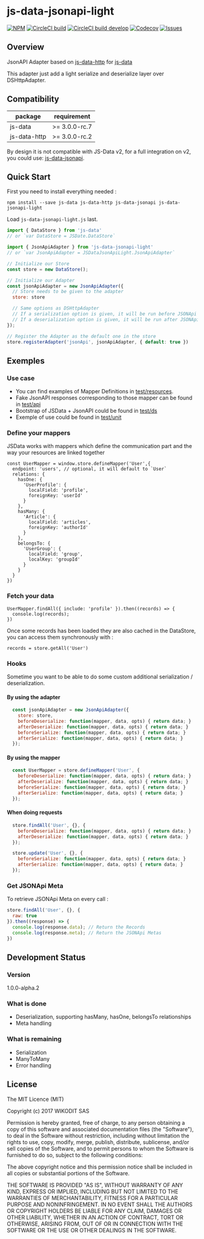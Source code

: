 # js-data-jsonapi-light

[![NPM][npmB]][npmL] [![CircleCI build][circleciMB]][circleciML] [![CircleCI build develop][circleciB]][circleciL] [![Codecov][codecovB]][codecovL] [![Issues][issuesB]][issuesL]

[npmB]: https://img.shields.io/npm/v/js-data-jsonapi-light.svg?style=flat
[npmL]: https://www.npmjs.org/package/js-data-jsonapi-light
[issuesB]: https://img.shields.io/github/issues/Wikodit/js-data-jsonapi-light.svg
[issuesL]: https://github.com/Wikodit/js-data-jsonapi-light/issues
[circleciB]: https://img.shields.io/circleci/project/Wikodit/js-data-jsonapi-light/develop.svg?style=flat&label=develop
[circleciL]: https://circleci.com/gh/Wikodit/js-data-jsonapi-light/tree/develop
[circleciMB]: https://img.shields.io/circleci/project/Wikodit/js-data-jsonapi-light/master.svg?style=flat&label=master
[circleciML]: https://circleci.com/gh/Wikodit/js-data-jsonapi-light/tree/master
[codecovB]: https://img.shields.io/codecov/c/github/Wikodit/js-data-jsonapi-light/develop.svg?style=flat&label=coverage
[codecovL]: https://codecov.io/gh/Wikodit/js-data-jsonapi-light

## Overview

JsonAPI Adapter based on [js-data-http](https://github.com/js-data/js-data-http) for [js-data](http://www.js-data.io)

This adapter just add a light serialize and deserialize layer over DSHttpAdapter.

## Compatibility

| package      | requirement   |
| ------------ | ------------- |
| js-data      | >= 3.0.0-rc.7 |
| js-data-http | >= 3.0.0-rc.2 |

By design it is not compatible with JS-Data v2, for a full integration on v2, you could use: [js-data-jsonapi](https://github.com/BlairAllegroTech/js-data-jsonapi).

## Quick Start

First you need to install everything needed :

`npm install --save js-data js-data-http js-data-jsonapi js-data-jsonapi-light`

Load `js-data-jsonapi-light.js` last.

```js
import { DataStore } from 'js-data'
// or `var DataStore = JSDate.DataStore`

import { JsonApiAdapter } from 'js-data-jsonapi-light'
// or `var JsonApiAdapter = JSDataJsonApiLight.JsonApiAdapter`

// Initialize our Store
const store = new DataStore();

// Initialize our Adapter
const jsonApiAdapter = new JsonApiAdapter({
  // Store needs to be given to the adapter
  store: store

  // Same options as DSHttpAdapter
  // If a serialization option is given, it will be run before JSONApi serialization has occured
  // If a deserialization option is given, it will be run after JSONApi deserialization has occured
});

// Register the Adapter as the default one in the store
store.registerAdapter('jsonApi', jsonApiAdapter, { default: true })
```

## Exemples

### Use case

* You can find examples of Mapper Definitions in [test/resources](https://github.com/Wikodit/js-data-jsonapi-light/tree/develop/test/resources).
* Fake JsonAPI responses corresponding to those mapper can be found in [test/api](https://github.com/Wikodit/js-data-jsonapi-light/tree/develop/test/api)
* Bootstrap of JSData + JsonAPI could be found in [test/ds](https://github.com/Wikodit/js-data-jsonapi-light/tree/develop/test/ds.ts)
* Exemple of use could be found in [test/unit](https://github.com/Wikodit/js-data-jsonapi-light/tree/develop/test/unit)

### Define your mappers

JSData works with mappers which define the communication part and the way your resources are linked together

```
const UserMapper = window.store.defineMapper('User',{
  endpoint: 'users', // optional, it will default to `User`
  relations: {
    hasOne: {
      'UserProfile': {
        localField: 'profile',
        foreignKey: 'userId'
      }
    },
    hasMany: {
      'Article': {
        localField: 'articles',
        foreignKey: 'authorId'
      }
    },
    belongsTo: {
      'UserGroup': {
        localField: 'group',
        localKey: 'groupId'
      }
    }
  }
})
```

### Fetch your data

```
UserMapper.findAll({ include: 'profile' }).then((records) => {
  console.log(records);
})
```

Once some records has been loaded they are also cached in the DataStore, you can access them synchronously with :
```
records = store.getAll('User')
```

### Hooks

Sometime you want to be able to do some custom additional serialization / deserialization.

#### By using the adapter

```js
  const jsonApiAdapter = new JsonApiAdapter({
    store: store,
    beforeDeserialize: function(mapper, data, opts) { return data; }
    afterDeserialize: function(mapper, data, opts) { return data; }
    beforeSerialize: function(mapper, data, opts) { return data; }
    afterSerialize: function(mapper, data, opts) { return data; }
  });
```

#### By using the mapper

```js
  const UserMapper = store.defineMapper('User', {
    beforeDeserialize: function(mapper, data, opts) { return data; }
    afterDeserialize: function(mapper, data, opts) { return data; }
    beforeSerialize: function(mapper, data, opts) { return data; }
    afterSerialize: function(mapper, data, opts) { return data; }
  });
```

#### When doing requests

```js
  store.findAll('User', {}, {
    beforeDeserialize: function(mapper, data, opts) { return data; }
    afterDeserialize: function(mapper, data, opts) { return data; }
  });

  store.update('User', {}, {
    beforeSerialize: function(mapper, data, opts) { return data; }
    afterSerialize: function(mapper, data, opts) { return data; }
  });
```


### Get JSONApi Meta

To retrieve JSONApi Meta on every call :

```js
store.findAll('User', {}, {
  raw: true
}).then((response) => {
  console.log(response.data); // Return the Records
  console.log(response.meta); // Return the JSONApi Metas
})
```

## Development Status

### Version

1.0.0-alpha.2

### What is done

* Deserialization, supporting hasMany, hasOne, belongsTo relationships
* Meta handling

### What is remaining

* Serialization
* ManyToMany
* Error handling

## License

The MIT Licence (MIT)

Copyright (c) 2017 WIKODIT SAS

Permission is hereby granted, free of charge, to any person obtaining a copy of this software and associated documentation files (the "Software"), to deal in the Software without restriction, including without limitation the rights to use, copy, modify, merge, publish, distribute, sublicense, and/or sell copies of the Software, and to permit persons to whom the Software is furnished to do so, subject to the following conditions:

The above copyright notice and this permission notice shall be included in all copies or substantial portions of the Software.

THE SOFTWARE IS PROVIDED "AS IS", WITHOUT WARRANTY OF ANY KIND, EXPRESS OR IMPLIED, INCLUDING BUT NOT LIMITED TO THE WARRANTIES OF MERCHANTABILITY, FITNESS FOR A PARTICULAR PURPOSE AND NONINFRINGEMENT. IN NO EVENT SHALL THE AUTHORS OR COPYRIGHT HOLDERS BE LIABLE FOR ANY CLAIM, DAMAGES OR OTHER LIABILITY, WHETHER IN AN ACTION OF CONTRACT, TORT OR OTHERWISE, ARISING FROM, OUT OF OR IN CONNECTION WITH THE SOFTWARE OR THE USE OR OTHER DEALINGS IN THE SOFTWARE.